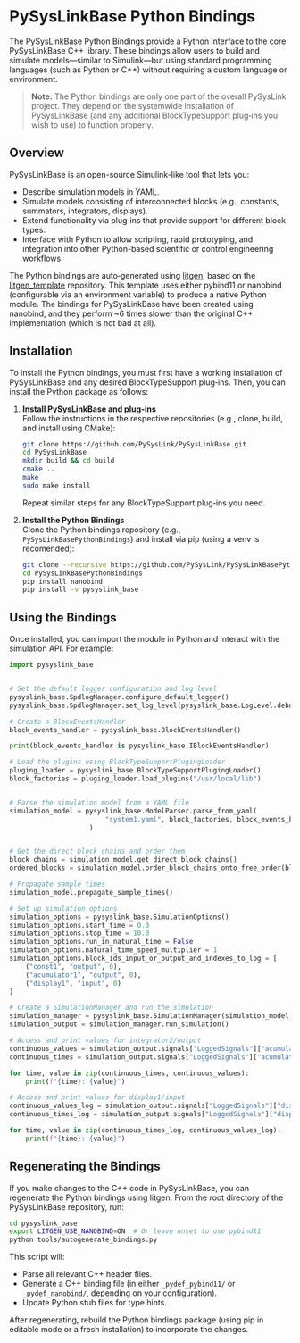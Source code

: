 # PySysLinkBase Python Bindings

The PySysLinkBase Python Bindings provide a Python interface to the core PySysLinkBase C++ library. These bindings allow users to build and simulate models—similar to Simulink—but using standard programming languages (such as Python or C++) without requiring a custom language or environment.

> **Note:** The Python bindings are only one part of the overall PySysLink project. They depend on the systemwide installation of PySysLinkBase (and any additional BlockTypeSupport plug‑ins you wish to use) to function properly.

## Overview

PySysLinkBase is an open-source Simulink-like tool that lets you:
- Describe simulation models in YAML.
- Simulate models consisting of interconnected blocks (e.g., constants, summators, integrators, displays).
- Extend functionality via plug‑ins that provide support for different block types.
- Interface with Python to allow scripting, rapid prototyping, and integration into other Python-based scientific or control engineering workflows.

The Python bindings are auto‑generated using [litgen](https://pthom.github.io/litgen), based on the [litgen_template](https://github.com/pthom/litgen_template) repository. This template uses either pybind11 or nanobind (configurable via an environment variable) to produce a native Python module. The bindings for PySysLinkBase have been created using nanobind, and they perform ~6 times slower than the original C++ implementation (which is not bad at all).

## Installation

To install the Python bindings, you must first have a working installation of PySysLinkBase and any desired BlockTypeSupport plug‑ins. Then, you can install the Python package as follows:

1. **Install PySysLinkBase and plug‑ins**  
   Follow the instructions in the respective repositories (e.g., clone, build, and install using CMake):
   ```bash
   git clone https://github.com/PySysLink/PySysLinkBase.git
   cd PySysLinkBase
   mkdir build && cd build
   cmake ..
   make
   sudo make install
   ```
   Repeat similar steps for any BlockTypeSupport plug‑ins you need.

2. **Install the Python Bindings**  
   Clone the Python bindings repository (e.g., `PySysLinkBasePythonBindings`) and install via pip (using a venv is recomended):
   ```bash
   git clone --recursive https://github.com/PySysLink/PySysLinkBasePythonBindings.git
   cd PySysLinkBasePythonBindings
   pip install nanobind
   pip install -v pysyslink_base
   ```

## Using the Bindings

Once installed, you can import the module in Python and interact with the simulation API. For example:

```python
import pysyslink_base


# Set the default logger configuration and log level
pysyslink_base.SpdlogManager.configure_default_logger()
pysyslink_base.SpdlogManager.set_log_level(pysyslink_base.LogLevel.debug)

# Create a BlockEventsHandler
block_events_handler = pysyslink_base.BlockEventsHandler()

print(block_events_handler is pysyslink_base.IBlockEventsHandler)

# Load the plugins using BlockTypeSupportPlugingLoader
pluging_loader = pysyslink_base.BlockTypeSupportPlugingLoader()
block_factories = pluging_loader.load_plugins("/usr/local/lib")


# Parse the simulation model from a YAML file
simulation_model = pysyslink_base.ModelParser.parse_from_yaml(
                        "system1.yaml", block_factories, block_events_handler
                    )


# Get the direct block chains and order them
block_chains = simulation_model.get_direct_block_chains()
ordered_blocks = simulation_model.order_block_chains_onto_free_order(block_chains)

# Propagate sample times
simulation_model.propagate_sample_times()

# Set up simulation options
simulation_options = pysyslink_base.SimulationOptions()
simulation_options.start_time = 0.0
simulation_options.stop_time = 10.0
simulation_options.run_in_natural_time = False
simulation_options.natural_time_speed_multiplier = 1
simulation_options.block_ids_input_or_output_and_indexes_to_log = [
    ("const1", "output", 0),
    ("acumulator1", "output", 0),
    ("display1", "input", 0)
]

# Create a SimulationManager and run the simulation
simulation_manager = pysyslink_base.SimulationManager(simulation_model, simulation_options)
simulation_output = simulation_manager.run_simulation()

# Access and print values for integrator2/output
continuous_values = simulation_output.signals["LoggedSignals"]["acumulator1/output/0"].try_cast_to_typed().values
continuous_times = simulation_output.signals["LoggedSignals"]["acumulator1/output/0"].try_cast_to_typed().times

for time, value in zip(continuous_times, continuous_values):
    print(f"{time}: {value}")

# Access and print values for display1/input
continuous_values_log = simulation_output.signals["LoggedSignals"]["display1/input/0"].try_cast_to_typed().values
continuous_times_log = simulation_output.signals["LoggedSignals"]["display1/input/0"].try_cast_to_typed().times

for time, value in zip(continuous_times_log, continuous_values_log):
    print(f"{time}: {value}")
```

## Regenerating the Bindings

If you make changes to the C++ code in PySysLinkBase, you can regenerate the Python bindings using litgen. From the root directory of the PySysLinkBase repository, run:

```bash
cd pysyslink_base
export LITGEN_USE_NANOBIND=ON  # Or leave unset to use pybind11
python tools/autogenerate_bindings.py
```

This script will:
- Parse all relevant C++ header files.
- Generate a C++ binding file (in either `_pydef_pybind11/` or `_pydef_nanobind/`, depending on your configuration).
- Update Python stub files for type hints.

After regenerating, rebuild the Python bindings package (using pip in editable mode or a fresh installation) to incorporate the changes.


